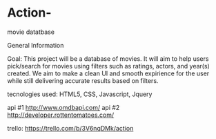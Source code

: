 # Action-
movie datatbase

General Information

Goal:
This project will be a database of movies. It will aim to help users pick/search for movies using filters such as ratings, actors, and year(s) created. 
We aim to make a clean UI and smooth expirience for the user while still delivering accurate results based on filters.

tecnologies used: 
HTML5, CSS, Javascript, Jquery


api #1 http://www.omdbapi.com/
api #2 http://developer.rottentomatoes.com/

trello: 
https://trello.com/b/3V6nqDMk/action

